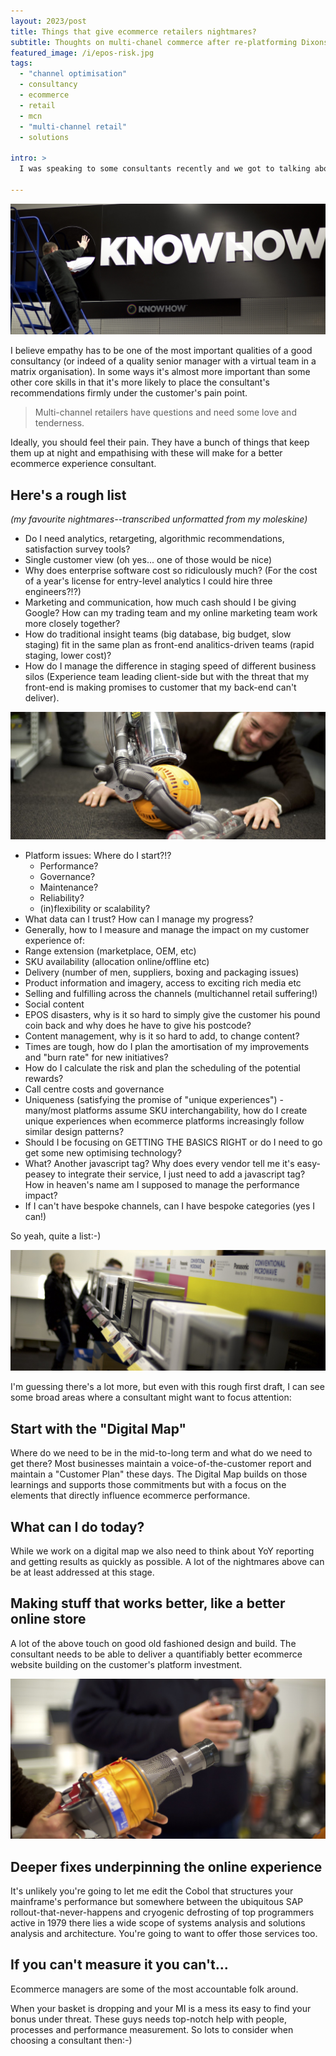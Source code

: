 ```yaml
---
layout: 2023/post
title: Things that give ecommerce retailers nightmares?
subtitle: Thoughts on multi-chanel commerce after re-platforming Dixons Stores Group.
featured_image: /i/epos-risk.jpg
tags: 
  - "channel optimisation"
  - consultancy
  - ecommerce
  - retail
  - mcn
  - "multi-channel retail"
  - solutions 

intro: >
  I was speaking to some consultants recently and we got to talking about empathy and what makes a great ecommerce consultant.

---
```


![](/i/book/dixons-c.jpg)

I believe empathy has to be one of the most important qualities of a good consultancy (or indeed of a quality senior manager with a virtual team in a matrix organisation). In some ways it's almost more important than some other core skills in that it's more likely to place the consultant's recommendations firmly under the customer's pain point.

> Multi-channel retailers have questions and need some love and tenderness. 

Ideally, you should feel their pain. They have a bunch of things that keep them up at night and empathising with these will make for a better ecommerce experience consultant. 

## Here's a rough list

_(my favourite nightmares--transcribed unformatted from my moleskine)_

- Do I need analytics, retargeting, algorithmic recommendations, satisfaction survey tools? 
-	Single customer view (oh yes... one of those would be nice)
-	Why does enterprise software cost so ridiculously much? (For the cost of a year's license for entry-level analytics I could hire three engineers?!?)
-	Marketing and communication, how much cash should I be giving Google? How can my trading team and my online marketing team work more closely together?
-	How do traditional insight teams (big database, big budget, slow staging) fit in the same plan as front-end analitics-driven teams (rapid staging, lower cost)?
-	How do I manage the difference in staging speed of different business silos (Experience team leading client-side but with the threat that my front-end is making promises to customer that my back-end can't deliver).

![](/i/book/dixons-b.jpg)

-	Platform issues: Where do I start?!?
    - Performance?
    - Governance?
    - Maintenance?
    - Reliability?
    - (in)flexibility or scalability?
-	What data can I trust? How can I manage my progress?
-	Generally, how to I measure and manage the impact on my customer experience of:
  -	Range extension (marketplace, OEM, etc)
  -	SKU availability (allocation online/offline etc)
  -	Delivery (number of men, suppliers, boxing and packaging issues)
  -	Product information and imagery, access to exciting rich media etc
  -	Selling and fulfilling across the channels (multichannel retail suffering!)
  -	Social content
  -	EPOS disasters, why is it so hard to simply give the customer his pound coin back and why does he have to give his postcode?
  -	Content management, why is it so hard to add, to change content?
-	Times are tough, how do I plan the amortisation of my improvements and "burn rate" for new initiatives?
-	How do I calculate the risk and plan the scheduling of the potential rewards?
-	Call centre costs and governance
-	Uniqueness (satisfying the promise of "unique experiences") - many/most platforms assume SKU interchangability, how do I create unique experiences when ecommerce platforms increasingly follow similar design patterns?
-	Should I be focusing on GETTING THE BASICS RIGHT or do I need to go get some new optimising technology?
-	What? Another javascript tag? Why does every vendor tell me it's easy-peasey to integrate their service, I just need to add a javascript tag? How in heaven's name am I supposed to manage the performance impact?
-	If I can't have bespoke channels, can I have bespoke categories (yes I can!)

So yeah, quite a list:-) 

![](/i/book/dixons-a.jpg)

I'm guessing there's a lot more, but even with this rough first draft, I can see some broad areas where a consultant might want to focus attention:

## Start with the "Digital Map"

Where do we need to be in the mid-to-long term and what do we need to get there? Most businesses maintain a voice-of-the-customer report and maintain a "Customer Plan" these days. The Digital Map builds on those learnings and supports those commitments but with a focus on the elements that directly influence ecommerce performance. 

## What can I do today?

While we work on a digital map we also need to think about YoY reporting and getting results as quickly as possible. A lot of the nightmares above can be at least addressed at this stage.

## Making stuff that works better, like a better online store

A lot of the above touch on good old fashioned design and build. The consultant needs to be able to deliver a quantifiably better ecommerce website building on the customer's platform investment.

![](/i/book/dixons-d.jpg)

## Deeper fixes underpinning the online experience

It's unlikely you're going to let me edit the Cobol that structures your mainframe's performance but somewhere between the ubiquitous SAP rollout-that-never-happens and cryogenic defrosting of top programmers active in 1979 there lies a wide scope of systems analysis and solutions analysis and architecture. You're going to want to offer those services too.

## If you can't measure it you can't...

Ecommerce managers are some of the most accountable folk around. 

When your basket is dropping and your MI is a mess its easy to find your bonus under threat. These guys needs top-notch help with people, processes and performance measurement.
So lots to consider when choosing a consultant then:-)
